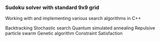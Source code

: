 
### Sudoku solver with standard 9x9 grid

Working with and implementing various search algorithms in C++

Backtracking
Stochastic search
Quantum simulated annealing
Repulsive particle swarm
Genetic algorithm
Constraint Satisfaction
